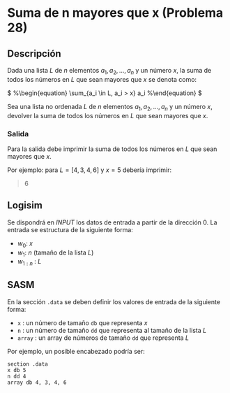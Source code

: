 # Suma de n mayores que x (Problema 28)

## Descripción

Dada una lista $L$ de $n$ elementos $a_1, a_2, \ldots, a_n$ y un número $x$, la suma de todos los números en $L$ que sean mayores que $x$ se denota como:

$
%\begin{equation}
\sum_{a_i \in L, a_i > x} a_i
%\end{equation}
$

Sea una lista no ordenada $L$ de $n$ elementos $a_1,a_2,...,a_n$ y un número $x$, devolver la suma de todos los números en $L$ que sean mayores que $x$.

### Salida

Para la salida debe imprimir la suma de todos los números en $L$ que sean mayores que $x$.

Por ejemplo: para $L = [4, 3, 4, 6]$ y $x=5$ debería imprimir:

> 6

## Logisim

Se dispondrá en *INPUT* los datos de entrada a partir de la dirección $0$. La entrada se estructura de la siguiente forma:

- $w_0$: $x$
- $w_1$: $n$ (tamaño de la lista $L$)
- $w_{1:n}$ : $L$

## SASM

En la sección `.data` se deben definir los valores de entrada de la siguiente forma:

- `x` : un número de tamaño `db` que representa $x$
- `n` : un número de tamaño `dd` que representa al tamaño de la lista $L$
- `array` : un array de números de tamaño `dd` que representa $L$

Por ejemplo, un posible encabezado podría ser:

```
section .data
x db 5
n dd 4
array db 4, 3, 4, 6
```